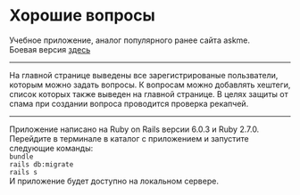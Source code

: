 Хорошие вопросы
======

Учебное приложение, аналог популярного ранее сайта askme.  
Боевая версия [здесь](https://wannaaskyou.herokuapp.com/)
___

На главной странице выведены все зарегистрированые пользватели, которым можно задать вопросы.
К вопросам можно добавлять хештеги, список которых также выведен на главной странице.
В целях защиты от спама при создании вопроса проводится проверка рекапчей.
___

Приложение написано на Ruby on Rails версии 6.0.3 и Ruby 2.7.0.  
Перейдите в терминале в каталог с приложением и запустите следующие команды:  
`bundle`  
`rails db:migrate`  
`rails s`  
И приложение будет доступно на локальном сервере.
